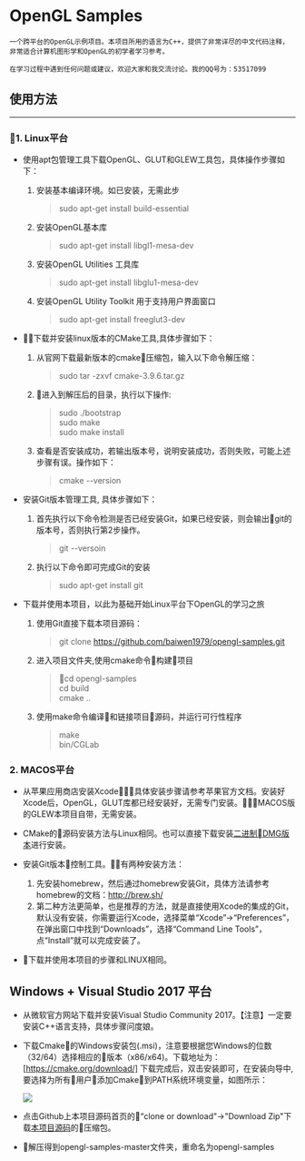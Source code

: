 # OpenGL Samples

    一个跨平台的OpenGL示例项目。本项目所用的语言为C++，提供了非常详尽的中文代码注释，非常适合计算机图形学和OpenGL的初学者学习参考。

    在学习过程中遇到任何问题或建议，欢迎大家和我交流讨论。我的QQ号为：53517099

## 使用方法
----
### 1. Linux平台

* 使用apt包管理工具下载OpenGL、GLUT和GLEW工具包，具体操作步骤如下：
    
  1. 安装基本编译环境。如已安装，无需此步
     > sudo apt-get install build-essential
  2. 安装OpenGL基本库
     > sudo apt-get install libgl1-mesa-dev
  3. 安装OpenGL Utilities 工具库
     > sudo apt-get install libglu1-mesa-dev
  4. 安装OpenGL Utility Toolkit 用于支持用户界面窗口
     > sudo apt-get install freeglut3-dev

* 下载并安装linux版本的CMake工具,具体步骤如下：

  1. 从官网下载最新版本的cmake压缩包，输入以下命令解压缩：
     > sudo tar -zxvf cmake-3.9.6.tar.gz
  2. 进入到解压后的目录，执行以下操作:
     > sudo ./bootstrap  
     > sudo make  
     > sudo make install
  3. 查看是否安装成功，若输出版本号，说明安装成功，否则失败，可能上述步骤有误。操作如下：
     > cmake --version

* 安装Git版本管理工具, 具体步骤如下：
  
  1. 首先执行以下命令检测是否已经安装Git，如果已经安装，则会输出git的版本号，否则执行第2步操作。
     > git --versoin
  2. 执行以下命令即可完成Git的安装
     > sudo apt-get install git

* 下载并使用本项目，以此为基础开始Linux平台下OpenGL的学习之旅
  
  1. 使用Git直接下载本项目源码：
     > git clone https://github.com/baiwen1979/opengl-samples.git
  
  2. 进入项目文件夹,使用cmake命令构建项目
     > cd opengl-samples  
     > cd build  
     > cmake .. 
  3. 使用make命令编译和链接项目源码，并运行可行性程序 
     > make  
     > bin/CGLab

### 2. MACOS平台

* 从苹果应用商店安装Xcode，具体安装步骤请参考苹果官方文档。安装好Xcode后，OpenGL，GLUT库都已经安装好，无需专门安装。MACOS版的GLEW本项目自带，无需安装。

* CMake的源码安装方法与Linux相同。也可以直接下载安装[二进制DMG版本](https://cmake.org/download/)进行安装。

* 安装Git版本控制工具。有两种安装方法：

  1. 先安装homebrew，然后通过homebrew安装Git，具体方法请参考homebrew的文档：http://brew.sh/
  2. 第二种方法更简单，也是推荐的方法，就是直接使用Xcode的集成的Git，默认没有安装，你需要运行Xcode，选择菜单“Xcode”->“Preferences”，在弹出窗口中找到“Downloads”，选择“Command Line Tools”，点“Install”就可以完成安装了。

* 下载并使用本项目的步骤和LINUX相同。

## Windows + Visual Studio 2017 平台

* 从微软官方网站下载并安装Visual Studio Community 2017。【注意】一定要安装C++语言支持，具体步骤问度娘。

* 下载Cmake的Windows安装包(.msi)，注意要根据您Windows的位数（32/64）选择相应的版本（x86/x64)。下载地址为：[https://cmake.org/download/]  下载完成后，双击安装即可，在安装向导中,要选择为所有用户添加Cmake到PATH系统环境变量，如图所示：

    <img src="http://img.blog.csdn.net/20160830035822836"/>

* 点击Github上本项目源码首页的“clone or download"->"Download Zip"下载[本项目源码](https://github.com/baiwen1979/opengl-samples)的压缩包。

* 解压得到opengl-samples-master文件夹，重命名为opengl-samples
